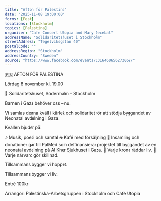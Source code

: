 ```yaml
---
title: "Afton för Palestina"
date: "2025-11-08 19:00:00"
forms: [Fest]
locations: [Stockholm]
topics: [Palestina]
organizer: "Cafe Concert Utopia and Mary Decebal"
addressName: "Solidaritetshuset i Stockholm"
streetAddress: "Tegelviksgatan 40"
postalCode: ""
addressRegion: "Stockholm"
addressCountry: "Sweden"
source: "https://www.facebook.com/events/1316460656273062/"
---
```

🇵🇸 AFTON FÖR PALESTINA

Lördag 8 november kl. 19.00

📍 Solidaritetshuset, Södermalm – Stockholm

Barnen i Gaza behöver oss – nu.

Vi samlas denna kväll i kärlek och solidaritet för att stödja byggandet av Neonatal avdelning i Gaza.

Kvällen bjuder på:

🎶 Musik, poesi och samtal
☕ Kafé med försäljning
🤲 Insamling och donationer går till PalMed som delfinansierar projektet till byggandet av en neonatal avdelning på Al Kher Sjukhuset i Gaza.
💚 Varje krona räddar liv.
💚 Varje närvaro gör skillnad.

Tillsammans bygger vi hoppet.

Tillsammans bygger vi liv.

Entré 100kr

Arrangör: Palestinska-Arbetsgruppen i Stockholm och Café Utopia
